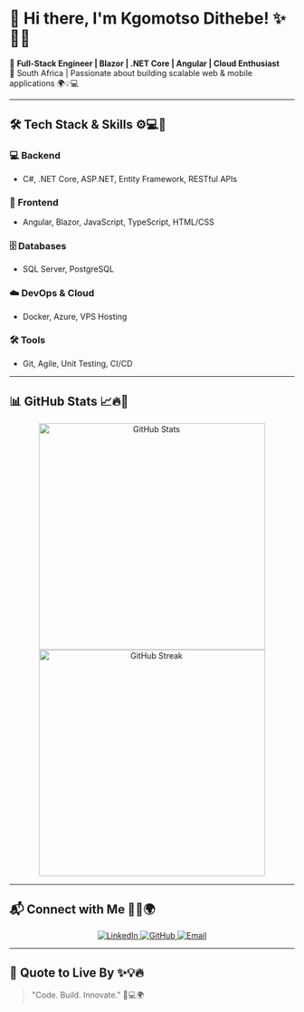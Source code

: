 <!--
**KgomotsoDithebe/KgomotsoDithebe** is a ✨ _special_ ✨ repository because its `README.md` (this file) appears on your GitHub profile.

Here are some ideas to get you started:

- 🔭 I’m currently working on ...
- 🌱 I’m currently learning ...
- 👯 I’m looking to collaborate on ...
- 🤔 I’m looking for help with ...
- 💬 Ask me about ...
- 📫 How to reach me: ...
- 😄 Pronouns: ...
- ⚡ Fun fact: ...
-->
# 👋 Hi there, I'm **Kgomotso Dithebe**! ✨🚀🔥

🚀 **Full-Stack Engineer | Blazor | .NET Core | Angular | Cloud Enthusiast**  
📍 South Africa | Passionate about building scalable web & mobile applications 🌍💡💻  

---

## 🛠️ Tech Stack & Skills ⚙️💻🚀

### 💻 Backend
- C#, .NET Core, ASP.NET, Entity Framework, RESTful APIs

### 🎨 Frontend
- Angular, Blazor, JavaScript, TypeScript, HTML/CSS

### 🗄️ Databases
- SQL Server, PostgreSQL

### ☁️ DevOps & Cloud
- Docker, Azure, VPS Hosting

### 🛠️ Tools
- Git, Agile, Unit Testing, CI/CD

---

## 📊 GitHub Stats 📈🔥🚀

<p align="center">
  <img src="https://github-readme-stats.vercel.app/api?username=KgomotsoDithebe&show_icons=true&theme=radical" alt="GitHub Stats" width="400"/>
  <img src="https://github-readme-streak-stats.herokuapp.com/?user=KgomotsoDithebe&theme=radical" alt="GitHub Streak" width="400"/>
</p>

---

## 📬 Connect with Me 📩🤝🌍

<p align="center">
  <a href="https://www.linkedin.com/in/kgomotsodithebe" target="_blank">
    <img src="https://img.shields.io/badge/LinkedIn-0077B5?style=for-the-badge&logo=linkedin&logoColor=white" alt="LinkedIn"/>
  </a>
  <a href="https://github.com/KgomotsoDithebe" target="_blank">
    <img src="https://img.shields.io/badge/GitHub-181717?style=for-the-badge&logo=github&logoColor=white" alt="GitHub"/>
  </a>
  <a href="mailto:your.email@example.com" target="_blank">
    <img src="https://img.shields.io/badge/Email-D14836?style=for-the-badge&logo=gmail&logoColor=white" alt="Email"/>
  </a>
</p>

---

## 🌟 Quote to Live By ✨💡🔥

> "Code. Build. Innovate." 🚀💻🌍
